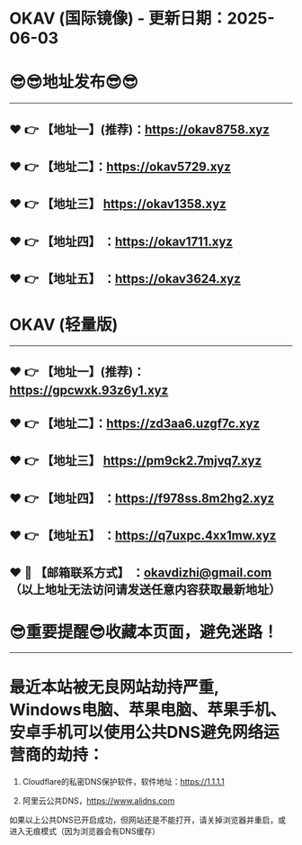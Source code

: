 # OKAV (国际镜像) - 更新日期：2025-06-03
:sunglasses::sunglasses:地址发布:sunglasses::sunglasses:
==
------
:heart: :point_right: 【地址一】(推荐)：https://okav8758.xyz
------
:heart: :point_right: 【地址二】：https://okav5729.xyz
------
:heart: :point_right: 【地址三】 https://okav1358.xyz
-----
:heart: :point_right: 【地址四】 ：https://okav1711.xyz
------
:heart: :point_right: 【地址五】 ：https://okav3624.xyz
------
# OKAV (轻量版)
------
:heart: :point_right: 【地址一】(推荐)：https://gpcwxk.93z6y1.xyz
------
:heart: :point_right: 【地址二】：https://zd3aa6.uzgf7c.xyz
------
:heart: :point_right: 【地址三】 https://pm9ck2.7mjvq7.xyz
-----
:heart: :point_right: 【地址四】 ：https://f978ss.8m2hg2.xyz
------
:heart: :point_right: 【地址五】 ：https://q7uxpc.4xx1mw.xyz
------------
:heart: :e-mail: 【邮箱联系方式】 ：okavdizhi@gmail.com （以上地址无法访问请发送任意内容获取最新地址）
------
:sunglasses:重要提醒:sunglasses:收藏本页面，避免迷路！
==
------
最近本站被无良网站劫持严重, Windows电脑、苹果电脑、苹果手机、安卓手机可以使用公共DNS避免网络运营商的劫持：
==

1. Cloudflare的私密DNS保护软件，软件地址：https://1.1.1.1

2. 阿里云公共DNS，https://www.alidns.com

如果以上公共DNS已开启成功，但网站还是不能打开，请关掉浏览器并重启，或进入无痕模式（因为浏览器会有DNS缓存）

